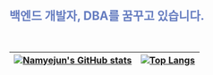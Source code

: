 ## <span style="color:#667DC0"> **백엔드 개발자, DBA를 꿈꾸고 있습니다.** </span>
<br>

| [![Namyejun's GitHub stats](https://github-readme-stats.vercel.app/api?username=Namyejun&show_icons=true&theme=discord_old_blurple)](https://github.com/anuraghazra/github-readme-stats) | [![Top Langs](https://github-readme-stats.vercel.app/api/top-langs/?username=Namyejun&theme=discord_old_blurple&layout=compact&hide=HTML,TeX,jupyter_notebook)](https://github.com/anuraghazra/github-readme-stats) |
|:---:|:---:|
